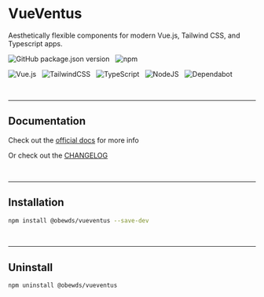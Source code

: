 # VueVentus

Aesthetically flexible components for modern Vue.js, Tailwind CSS, and Typescript apps.

![GitHub package.json version](https://img.shields.io/github/package-json/v/obewds/vueventus?label=Github&logo=github&style=for-the-badge) &nbsp; ![npm](https://img.shields.io/npm/v/@obewds/vueventus?color=%23cc3534&logo=npm&style=for-the-badge)

![Vue.js](https://img.shields.io/badge/vuejs-%2335495e.svg?style=for-the-badge&logo=vuedotjs&logoColor=%234FC08D) &nbsp; ![TailwindCSS](https://img.shields.io/badge/tailwindcss-%2338B2AC.svg?style=for-the-badge&logo=tailwind-css&logoColor=white) &nbsp; ![TypeScript](https://img.shields.io/badge/typescript-%23007ACC.svg?style=for-the-badge&logo=typescript&logoColor=white) &nbsp; ![NodeJS](https://img.shields.io/badge/node.js-6DA55F?style=for-the-badge&logo=node.js&logoColor=white) &nbsp; ![Dependabot](https://img.shields.io/badge/dependabot-025E8C?style=for-the-badge&logo=dependabot&logoColor=white)

<br>

---
## Documentation

Check out the [official docs](https://obewds.github.io/vueventus/) for more info

Or check out the [CHANGELOG](https://github.com/obewds/vueventus/blob/main/CHANGELOG.md)

<br>


---
## Installation

```bash
npm install @obewds/vueventus --save-dev
```

<br>


---
## Uninstall

```bash
npm uninstall @obewds/vueventus
```
